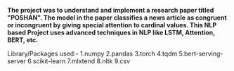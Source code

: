 **The project was to understand and implement a research paper titled "POSHAN". The model in the paper classifies a news article as congruent or incongruent by giving special attention to cardinal values. This NLP based Project uses advanced techniques in NLP like LSTM, Attention, BERT, etc.**

Library/Packages used:-
1.numpy
2.pandas
3.torch
4.tqdm
5.bert-serving-server
6.scikit-learn
7.mlxtend
8.nltk
9.csv
